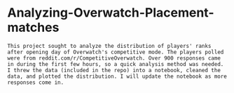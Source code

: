 # Analyzing-Overwatch-Placement-matches

    This project sought to analyze the distribution of players' ranks after opening day of Overwatch's competitive mode. The players polled were from reddit.com/r/CompetitiveOverwatch. Over 900 responses came in during the first few hours, so a quick analysis method was needed. I threw the data (included in the repo) into a notebook, cleaned the data, and plotted the distribution. I will update the notebook as more responses come in.

